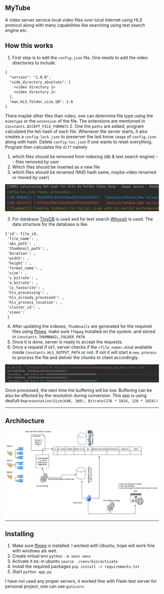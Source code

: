 ## MyTube
A video server service local video files over local internet using HLS protocol along with many capabilities like searching using test search engine etc.

## How this works
1. First step is to edit the `config.json` file. One needs to add the video directories to include.
```
{
  "version": "1.0.0",
  "vide_directory_absolute": [
    <video directory 1>
    <video directory 2>
  ],
  "max_HLS_folder_size_GB": 1.0
}
```
There maybe other files than video, one can determine file type using the `mimetype` or the `extension` of the file. The extensions are mentioned in `Constants.ACCEPT_FILE_FORMATS`
2. One the `paths` are added, program calculated the `Md5` hash of each file. Whenever the server starts, it also creates a `config-lock.json` to preserver the last know `image` of `config.json` along with hash.
Delete `config-loc.json` if one wants to reset everything.
Program then calculates the `diff` namely 

   1. which files should be removed from indexing (db & text search engine) -- files removed by user
   2. Which files should be inserted as a new file
   3. which files should be renamed (Md5 hash same, maybe video renamed or moved by user)

![hashing](./sample_images/Screenshot%20from%202021-08-14%2003-19-45.png)

3. For database [TinyDB](https://tinydb.readthedocs.io/en/latest/index.html) is used and for text search [Whoosh](https://whoosh.readthedocs.io/en/latest/intro.html) is used. The data structure for the database is like
```
{'id': file_id,
 'file_name': ,
 'abs_path': ,
 'thumbnail_path': ,
 'duration': ,
 'width': ,
 'height': ,
 'format_name': ,
 'size': ,
 'v_bitrate': ,
 'a_bitrate': ,
 'is_favourite': ,
 'hls_processing': ,
 'hls_already_processed': ,
 'hls_process_location': ,
 'cluster_id': ,
 'views': 
 }
```
4. After updating the indexes, `Thumbnails` are generated for the required files using [ffmeg](https://ffmpeg.org/download.html). make sure `ffmpeg` installed on the system. and stored in `Constants.THUMBNAIL_FOLDER_PATH`
5. Once it is done, server is ready to accept the requests.
6. Once a request if `GET`, server checks if the `<file_name>.m3u8` available inside `Constants.HLS_OUTPUT_PATH` or not.
If not it will start a `new process` to process the file and deliver the chunks to client accordingly.

![hls process](./sample_images/Screenshot%20from%202021-08-14%2003-28-38.png)

Once processed, the next time the buffering will be low. Buffering can be also be affected by the resolution during conversion. This app is using deafult `Representation(Size(640, 360), Bitrate(276 * 1024, 128 * 1024))`

---
## Architecture
![diagram](./sample_images/diagram.png)

---

## Installing
1. Make sure [ffmeg](https://ffmpeg.org/download.html) is installed. I worked with Ubuntu, hope will work fine with windows als well.
2. Create virtual env `python -m venv venv`
3. Activate it ex: in ubuntu `source ./venv/bin/activate`
4. Install the required packages `pip install -r requirements.txt`
5. Start `python app.py`

I have not used any proper servers, it worked fine with Flask-test server for personal project, one can use `gunicorn`.